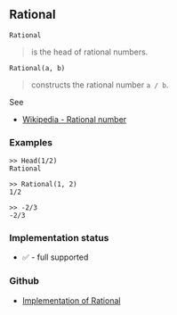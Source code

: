 ## Rational

```
Rational
```

> is the head of rational numbers.

```
Rational(a, b)
```

> constructs the rational number `a / b`.

See 
* [Wikipedia - Rational number](https://en.wikipedia.org/wiki/Rational_number)

### Examples

```
>> Head(1/2)
Rational

>> Rational(1, 2)
1/2

>> -2/3
-2/3
```






### Implementation status

* &#x2705; - full supported

### Github

* [Implementation of Rational](https://github.com/axkr/symja_android_library/blob/master/symja_android_library/matheclipse-core/src/main/java/org/matheclipse/core/builtin/Arithmetic.java#L4970) 
